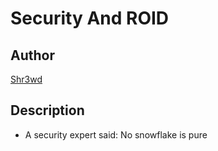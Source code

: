 # Security And ROID

## Author

[Shr3wd](https://github.com/shr3wcl)

## Description

- A security expert said: No snowflake is pure
